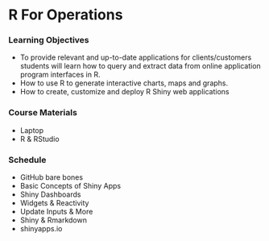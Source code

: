 # R For Operations

### Learning Objectives
- To provide relevant and up-to-date applications for clients/customers students will learn how to query and extract data from online application program interfaces in R. 
- How to use R to generate interactive charts, maps and graphs. 
- How to create, customize and deploy R Shiny web applications

### Course Materials
- Laptop
- R & RStudio

### Schedule
- GitHub bare bones
- Basic Concepts of Shiny Apps
- Shiny Dashboards
- Widgets & Reactivity
- Update Inputs & More
- Shiny & Rmarkdown
- shinyapps.io
